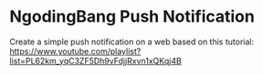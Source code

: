 # NgodingBang Push Notification

Create a simple push notification on a web based on this tutorial: https://www.youtube.com/playlist?list=PL62km_yqC3ZF5Dh9vFdjjRxvn1xQKqj4B
